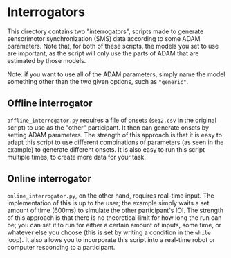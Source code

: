 # Interrogators
This directory contains two "interrogators", scripts made to generate sensorimotor synchronization (SMS) data according to some ADAM parameters. Note that, for both of these scripts, the models you set to use are important, as the script will only use the parts of ADAM that are estimated by those models.

Note: if you want to use all of the ADAM parameters, simply name the model something other than the two given options, such as `"generic"`.

## Offline interrogator
`offline_interrogator.py` requires a file of onsets (`seq2.csv` in the original script) to use as the "other" participant. It then can generate onsets by setting ADAM parameters. The strength of this approach is that it is easy to adapt this script to use different combinations of parameters (as seen in the example) to generate different onsets. It is also easy to run this script multiple times, to create more data for your task.

## Online interrogator
`online_interrogator.py`, on the other hand, requires real-time input. The implementation of this is up to the user; the example simply waits a set amount of time (600ms) to simulate the other participant's IOI. The strength of this approach is that there is no theoretical limit for how long the run can be; you can set it to run for either a certain amount of inputs, some time, or whatever else you choose (this is set by writing a condition in the `while` loop). It also allows you to incorporate this script into a real-time robot or computer responding to a participant.